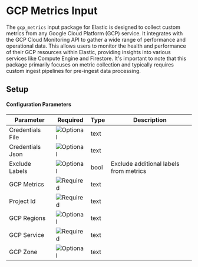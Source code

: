 # GCP Metrics Input

The `gcp_metrics` input package for Elastic is designed to collect custom metrics from any Google Cloud Platform (GCP) service. It integrates with the GCP Cloud Monitoring API to gather a wide range of performance and operational data. This
allows users to monitor the health and performance of their GCP resources within Elastic, providing insights into various services like Compute Engine and Firestore. It's important to note that this package primarily focuses on metric
collection and typically requires custom ingest pipelines for pre-ingest data processing.


## Setup


#### Configuration Parameters

| Parameter |  Required | Type | Description |
| --- | --- | --- | --- |
| Credentials File | ![Optional](https://img.shields.io/badge/✘-fed10c?style=flat) | text |   |
| Credentials Json | ![Optional](https://img.shields.io/badge/✘-fed10c?style=flat) | text |   |
| Exclude Labels | ![Optional](https://img.shields.io/badge/✘-fed10c?style=flat) | bool | Exclude additional labels from metrics  |
| GCP Metrics | ![Required](https://img.shields.io/badge/✔-93c93e?style=flat) | text |   |
| Project Id | ![Required](https://img.shields.io/badge/✔-93c93e?style=flat) | text |   |
| GCP Regions | ![Optional](https://img.shields.io/badge/✘-fed10c?style=flat) | text |   |
| GCP Service | ![Required](https://img.shields.io/badge/✔-93c93e?style=flat) | text |   |
| GCP Zone | ![Optional](https://img.shields.io/badge/✘-fed10c?style=flat) | text |   |

